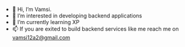 - 👋 Hi, I’m Vamsi.
- 👀 I’m interested in developing backend applications
- 🌱 I’m currently learning XP
- 📫 If you are exited to build backend services like me reach me on vamsi12a2@gmail.com
